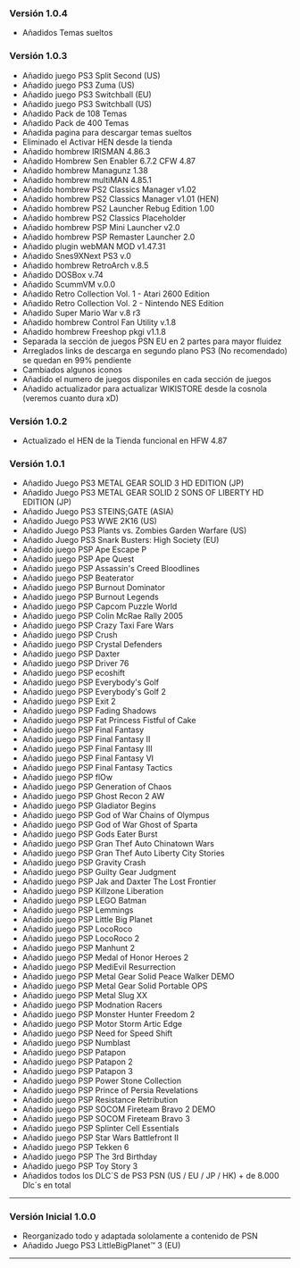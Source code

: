 ### Versión 1.0.4

- Añadidos Temas sueltos



### Versión 1.0.3

- Añadido juego PS3 Split Second (US) 
- Añadido juego PS3 Zuma (US)
- Añadido juego PS3 Switchball (EU)
- Añadido juego PS3 Switchball (US)
- Añadido Pack de 108 Temas
- Añadido Pack de 400 Temas
- Añadida pagina para descargar temas sueltos
- Eliminado el Activar HEN desde la tienda
- Añadido hombrew IRISMAN 4.86.3
- Añadido Hombrew Sen Enabler 6.7.2 CFW 4.87
- Añadido hombrew Managunz 1.38
- Añadido hombrew multiMAN 4.85.1
- Añadido hombrew PS2 Classics Manager v1.02
- Añadido hombrew PS2 Classics Manager v1.01 (HEN)
- Añadido hombrew PS2 Launcher Rebug Edition 1.00
- Añadido hombrew PS2 Classics Placeholder
- Añadido hombrew PSP Mini Launcher v2.0
- Añadido hombrew PSP Remaster Launcher 2.0
- Añadido plugin webMAN MOD v1.47.31
- Añadido Snes9XNext PS3 v.0
- Añadido hombrew RetroArch v.8.5
- Añadido DOSBox v.74
- Añadido ScummVM v.0.0
- Añadido Retro Collection Vol. 1 - Atari 2600 Edition
- Añadido Retro Collection Vol. 2 - Nintendo NES Edition
- Añadido Super Mario War v.8 r3
- Añadido hombrew Control Fan Utility v.1.8
- Añadido hombrew Freeshop pkgi v1.1.8
- Separada la sección de juegos PSN EU en 2 partes para mayor fluidez
- Arreglados links de descarga en segundo plano PS3 (No recomendado) se quedan en 99% pendiente
- Cambiados algunos iconos
- Añadido el numero de juegos disponiles en cada sección de juegos
- Añadido actualizador para actualizar WIKISTORE desde la cosnola (veremos cuanto dura xD)



### Versión 1.0.2

- Actualizado el HEN de la Tienda funcional en HFW 4.87


### Versión 1.0.1

- Añadido Juego PS3 METAL GEAR SOLID 3 HD EDITION (JP)
- Añadido Juego PS3 METAL GEAR SOLID 2 SONS OF LIBERTY HD EDITION (JP)
- Añadido Juego PS3 STEINS;GATE (ASIA)
- Añadido Juego PS3 WWE 2K16 (US)
- Añadido Juego PS3 Plants vs. Zombies Garden Warfare (US)
- Añadido Juego PS3 Snark Busters: High Society (EU)
- Añadido juego PSP Ape Escape P
- Añadido juego PSP Ape Quest
- Añadido juego PSP Assassin's Creed Bloodlines
- Añadido juego PSP Beaterator
- Añadido juego PSP Burnout Dominator
- Añadido juego PSP Burnout Legends
- Añadido juego PSP Capcom Puzzle World
- Añadido juego PSP Colin McRae Rally 2005
- Añadido juego PSP Crazy Taxi Fare Wars
- Añadido juego PSP Crush
- Añadido juego PSP Crystal Defenders
- Añadido juego PSP Daxter
- Añadido juego PSP Driver 76
- Añadido juego PSP ecoshift
- Añadido juego PSP Everybody's Golf
- Añadido juego PSP Everybody's Golf 2
- Añadido juego PSP Exit 2
- Añadido juego PSP Fading Shadows
- Añadido juego PSP Fat Princess Fistful of Cake
- Añadido juego PSP Final Fantasy
- Añadido juego PSP Final Fantasy II
- Añadido juego PSP Final Fantasy III
- Añadido juego PSP Final Fantasy VI
- Añadido juego PSP Final Fantasy Tactics
- Añadido juego PSP flOw
- Añadido juego PSP Generation of Chaos
- Añadido juego PSP Ghost Recon 2 AW
- Añadido juego PSP Gladiator Begins
- Añadido juego PSP God of War Chains of Olympus
- Añadido juego PSP God of War Ghost of Sparta
- Añadido juego PSP Gods Eater Burst
- Añadido juego PSP Gran Thef Auto Chinatown Wars
- Añadido juego PSP Gran Thef Auto Liberty City Stories
- Añadido juego PSP Gravity Crash
- Añadido juego PSP Guilty Gear Judgment
- Añadido juego PSP Jak and Daxter The Lost Frontier
- Añadido juego PSP Killzone Liberation
- Añadido juego PSP LEGO Batman
- Añadido juego PSP Lemmings
- Añadido juego PSP Little Big Planet
- Añadido juego PSP LocoRoco
- Añadido juego PSP LocoRoco 2
- Añadido juego PSP Manhunt 2
- Añadido juego PSP Medal of Honor Heroes 2
- Añadido juego PSP MediEvil Resurrection
- Añadido juego PSP Metal Gear Solid Peace Walker DEMO
- Añadido juego PSP Metal Gear Solid Portable OPS
- Añadido juego PSP Metal Slug XX
- Añadido juego PSP Modnation Racers
- Añadido juego PSP Monster Hunter Freedom 2
- Añadido juego PSP Motor Storm Artic Edge
- Añadido juego PSP Need for Speed Shift
- Añadido juego PSP Numblast
- Añadido juego PSP Patapon
- Añadido juego PSP Patapon 2
- Añadido juego PSP Patapon 3
- Añadido juego PSP Power Stone Collection
- Añadido juego PSP Prince of Persia Revelations
- Añadido juego PSP Resistance Retribution
- Añadido juego PSP SOCOM Fireteam Bravo 2 DEMO
- Añadido juego PSP SOCOM Fireteam Bravo 3
- Añadido juego PSP Splinter Cell Essentials
- Añadido juego PSP Star Wars Battlefront II
- Añadido juego PSP Tekken 6
- Añadido juego PSP The 3rd Birthday
- Añadido juego PSP Toy Story 3
- Añadidos todos los DLC´S de PS3 PSN (US / EU / JP / HK) + de 8.000 Dlc´s en total


------------------------------------------------------------------------------------------------------------------

### Versión Inicial 1.0.0

- Reorganizado todo y adaptada sololamente a contenido de PSN
- Añadido Juego PS3 LittleBigPlanet™ 3 (EU)

------------------------------------------------------------------------------------------------------------------
